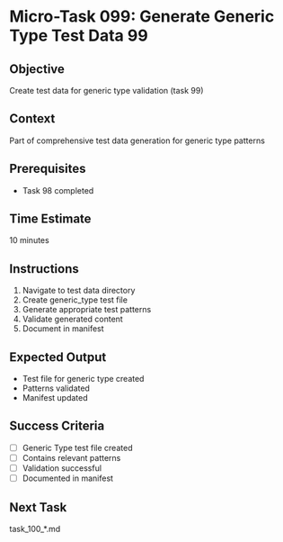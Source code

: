 # Micro-Task 099: Generate Generic Type Test Data 99

## Objective
Create test data for generic type validation (task 99)

## Context
Part of comprehensive test data generation for generic type patterns

## Prerequisites
- Task 98 completed

## Time Estimate
10 minutes

## Instructions
1. Navigate to test data directory
2. Create generic_type test file
3. Generate appropriate test patterns
4. Validate generated content
5. Document in manifest

## Expected Output
- Test file for generic type created
- Patterns validated
- Manifest updated

## Success Criteria
- [ ] Generic Type test file created
- [ ] Contains relevant patterns
- [ ] Validation successful
- [ ] Documented in manifest

## Next Task
task_100_*.md